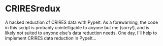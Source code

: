 # CRIRESredux
A hacked reduction of CRIRES data with PypeIt. As a forewarning, the code in this script is probably unintelligable to anyone but me (sorry!), and is likely not suited to anyone else's data reduction needs. One day, I'll help to implement CRIRES data reduction in PypeIt...
